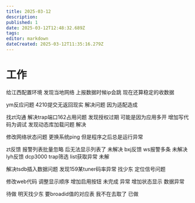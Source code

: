 ```yaml
---
title: 2025-03-12
description: 
published: 1
date: 2025-03-12T12:48:32.689Z
tags: 
editor: markdown
dateCreated: 2025-03-12T11:35:16.279Z
---
```


# 工作
给江西配置环境
发现当地网络 上报数据时候ip会跳
现在还算稳定的收数据


ym反应问题 4210提交无返回现实
解决问题 因为适配造成

找zt沟通 解决trap端口162占用问题
发现授权过期 可能是因为应用多开 增加写代码为调试
发现动态库加载问题 解决

修改网络状态问题 更换系统ping
但是程序之后总是运行异常

zt反馈 报警列表批量忽略 后无法显示列表了 未解决
bxj反馈 ws报警多条 未解决
lyh反馈 dcp3000 trap筛选 list获取异常 未解

解决tsdb插入数据问题
发现159某tuner码率异常 找少东 定位信号问题

修改web代码 调整显示顺序
增加启用按钮 未完成 异常
增加状态显示 数据异常 


待做
明天找少东 要broadid值的对应表 我不在去取了 已做